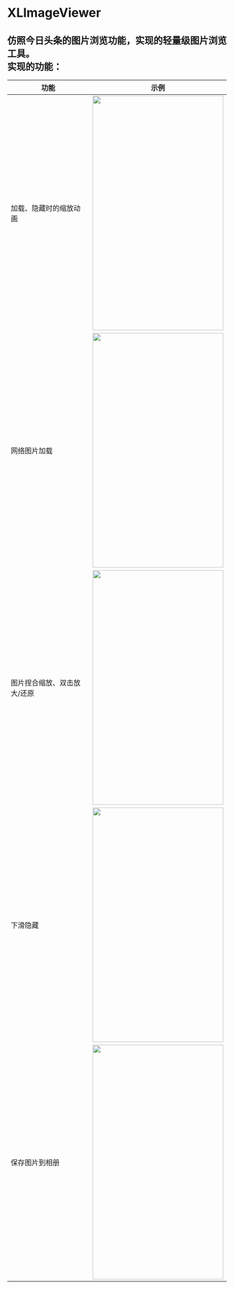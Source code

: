 # XLImageViewer
仿照今日头条的图片浏览功能，实现的轻量级图片浏览工具。<br>
实现的功能：
--------------
| 功能 | 示例 | 
| ---- | ---- |
|加载、隐藏时的缩放动画| <img src="https://github.com/mengxianliang/XLImageViewer/blob/master/GIF/1-1.gif" width=300 height=538 /> 
|网络图片加载| <img src="https://github.com/mengxianliang/XLImageViewer/blob/master/GIF/2-1.gif" width=300 height=538 /> | 
|图片捏合缩放、双击放大/还原| <img src="https://github.com/mengxianliang/XLImageViewer/blob/master/GIF/3-1.gif" width=300 height=538 /> |
|下滑隐藏| <img src="https://github.com/mengxianliang/XLImageViewer/blob/master/GIF/4-1.gif" width=300 height=538 /> |
|保存图片到相册| <img src="https://github.com/mengxianliang/XLImageViewer/blob/master/GIF/5-1.gif" width=300 height=538 /> |
<br>
